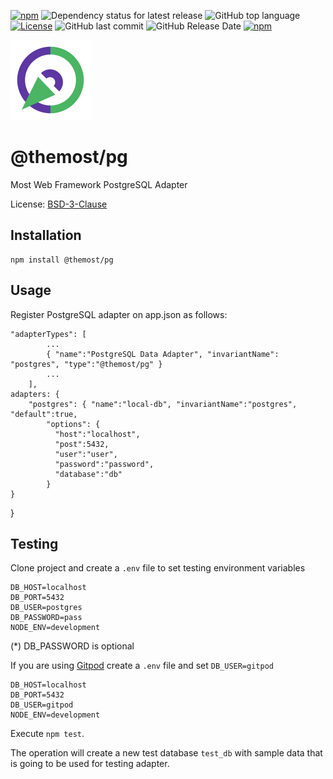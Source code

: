 [![npm](https://img.shields.io/npm/v/@themost%2Fpg.svg)](https://www.npmjs.com/package/@themost%2Fpg)
![Dependency status for latest release](https://img.shields.io/librariesio/release/npm/@themost/pg)
![GitHub top language](https://img.shields.io/github/languages/top/themost-framework/pg)
[![License](https://img.shields.io/npm/l/@themost/pg)](https://github.com/themost-framework/themost/blob/master/LICENSE)
![GitHub last commit](https://img.shields.io/github/last-commit/themost-framework/pg)
![GitHub Release Date](https://img.shields.io/github/release-date/themost-framework/pg)
[![npm](https://img.shields.io/npm/dw/@themost/query)](https://www.npmjs.com/package/@themost%2Fpg)

![MOST Web Framework Logo](https://github.com/themost-framework/common/raw/master/docs/img/themost_framework_v3_128.png)

@themost/pg
===========

Most Web Framework PostgreSQL Adapter

License: [BSD-3-Clause](https://github.com/themost-framework/pg/blob/master/LICENSE)

## Installation

    npm install @themost/pg

## Usage

Register PostgreSQL adapter on app.json as follows:

    "adapterTypes": [
            ...
            { "name":"PostgreSQL Data Adapter", "invariantName": "postgres", "type":"@themost/pg" }
            ...
        ],
    adapters: {
        "postgres": { "name":"local-db", "invariantName":"postgres", "default":true,
            "options": {
              "host":"localhost",
              "post":5432,
              "user":"user",
              "password":"password",
              "database":"db"
            }
    }
} 

## Testing

Clone project and create a `.env` file to set testing environment variables

    DB_HOST=localhost
    DB_PORT=5432
    DB_USER=postgres
    DB_PASSWORD=pass
    NODE_ENV=development

(*) DB_PASSWORD is optional

If you are using [Gitpod](https://www.gitpod.io/) create a `.env` file and set `DB_USER=gitpod`

    DB_HOST=localhost
    DB_PORT=5432
    DB_USER=gitpod
    NODE_ENV=development

Execute `npm test`. 

The operation will create a new test database `test_db` with sample data that is going to be used for testing adapter.

